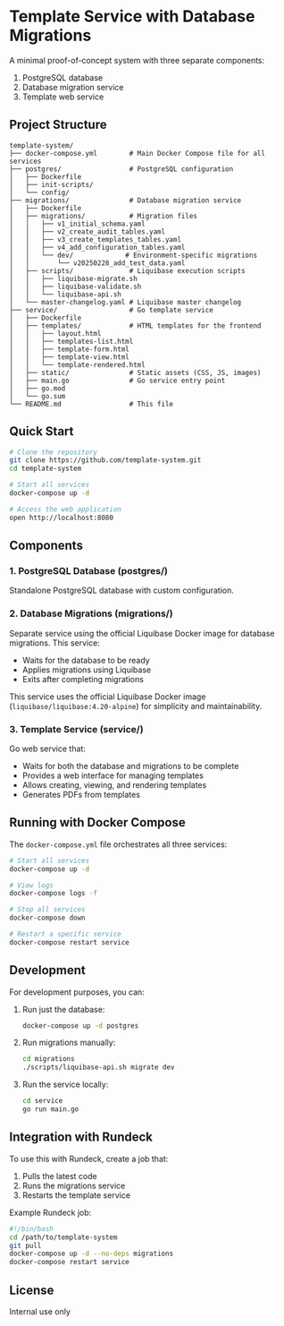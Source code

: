 # Template Service with Database Migrations

A minimal proof-of-concept system with three separate components:

1. PostgreSQL database
2. Database migration service
3. Template web service

## Project Structure

```
template-system/
├── docker-compose.yml        # Main Docker Compose file for all services
├── postgres/                 # PostgreSQL configuration
│   ├── Dockerfile
│   ├── init-scripts/
│   └── config/
├── migrations/               # Database migration service
│   ├── Dockerfile
│   ├── migrations/           # Migration files
│   │   ├── v1_initial_schema.yaml
│   │   ├── v2_create_audit_tables.yaml
│   │   ├── v3_create_templates_tables.yaml
│   │   ├── v4_add_configuration_tables.yaml
│   │   └── dev/             # Environment-specific migrations
│   │       └── v20250228_add_test_data.yaml
│   ├── scripts/              # Liquibase execution scripts
│   │   ├── liquibase-migrate.sh
│   │   ├── liquibase-validate.sh
│   │   └── liquibase-api.sh
│   └── master-changelog.yaml # Liquibase master changelog
├── service/                  # Go template service
│   ├── Dockerfile
│   ├── templates/            # HTML templates for the frontend
│   │   ├── layout.html
│   │   ├── templates-list.html
│   │   ├── template-form.html
│   │   ├── template-view.html
│   │   └── template-rendered.html
│   ├── static/               # Static assets (CSS, JS, images)
│   ├── main.go               # Go service entry point
│   ├── go.mod
│   └── go.sum
└── README.md                 # This file
```

## Quick Start

```bash
# Clone the repository
git clone https://github.com/template-system.git
cd template-system

# Start all services
docker-compose up -d

# Access the web application
open http://localhost:8080
```

## Components

### 1. PostgreSQL Database (postgres/)

Standalone PostgreSQL database with custom configuration.

### 2. Database Migrations (migrations/)

Separate service using the official Liquibase Docker image for database migrations. This service:

- Waits for the database to be ready
- Applies migrations using Liquibase
- Exits after completing migrations

This service uses the official Liquibase Docker image (`liquibase/liquibase:4.20-alpine`) for simplicity and
maintainability.

### 3. Template Service (service/)

Go web service that:

- Waits for both the database and migrations to be complete
- Provides a web interface for managing templates
- Allows creating, viewing, and rendering templates
- Generates PDFs from templates

## Running with Docker Compose

The `docker-compose.yml` file orchestrates all three services:

```bash
# Start all services
docker-compose up -d

# View logs
docker-compose logs -f

# Stop all services
docker-compose down

# Restart a specific service
docker-compose restart service
```

## Development

For development purposes, you can:

1. Run just the database:
   ```bash
   docker-compose up -d postgres
   ```

2. Run migrations manually:
   ```bash
   cd migrations
   ./scripts/liquibase-api.sh migrate dev
   ```

3. Run the service locally:
   ```bash
   cd service
   go run main.go
   ```

## Integration with Rundeck

To use this with Rundeck, create a job that:

1. Pulls the latest code
2. Runs the migrations service
3. Restarts the template service

Example Rundeck job:

```bash
#!/bin/bash
cd /path/to/template-system
git pull
docker-compose up -d --no-deps migrations
docker-compose restart service
```

## License

Internal use only
